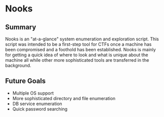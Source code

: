 # Nooks
## Summary
Nooks is an "at-a-glance" system enumeration and exploration script. This script was intended to be a first-step tool for CTFs once a machine has been compromised and a foothold has been established. Nooks is mainly for getting a quick idea of where to look and what is unique about the machine all while other more sophisticated tools are transferred in the background.

## Future Goals
- Multiple OS support
- More sophisticated directory and file enumeration
- DB service enumeration
- Quick password searching 
